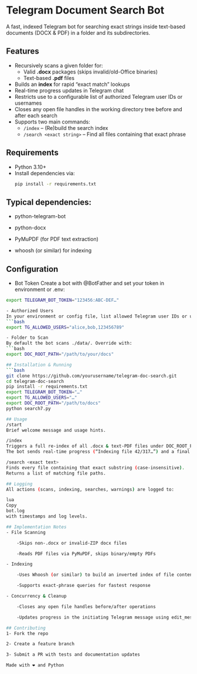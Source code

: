 # Telegram Document Search Bot

A fast, indexed Telegram bot for searching exact strings inside text-based documents (DOCX & PDF) in a folder and its subdirectories.  

## Features

- Recursively scans a given folder for:
  - Valid **.docx** packages (skips invalid/old-Office binaries)
  - Text-based **.pdf** files  
- Builds an **index** for rapid “exact match” lookups  
- Real-time progress updates in Telegram chat  
- Restricts use to a configurable list of authorized Telegram user IDs or usernames  
- Closes any open file handles in the working directory tree before and after each search  
- Supports two main commands:
  - `/index` – (Re)build the search index  
  - `/search <exact string>` – Find all files containing that exact phrase  

## Requirements

- Python 3.10+  
- Install dependencies via:
  ```bash
  pip install -r requirements.txt

 ## Typical dependencies:

- python-telegram-bot

- python-docx

- PyMuPDF (for PDF text extraction)

- whoosh (or similar) for indexing

## Configuration
- Bot Token
Create a bot with @BotFather and set your token in environment or .env:
```bash
export TELEGRAM_BOT_TOKEN="123456:ABC-DEF…"

- Authorized Users
In your environment or config file, list allowed Telegram user IDs or usernames:
```bash
export TG_ALLOWED_USERS="alice,bob,123456789"

- Folder to Scan
By default the bot scans ./data/. Override with:
```bash
export DOC_ROOT_PATH="/path/to/your/docs"

## Installation & Running
```bash
git clone https://github.com/yourusername/telegram-doc-search.git
cd telegram-doc-search
pip install -r requirements.txt
export TELEGRAM_BOT_TOKEN="…"
export TG_ALLOWED_USERS="…"
export DOC_ROOT_PATH="/path/to/docs"
python search7.py

## Usage
/start
Brief welcome message and usage hints.

/index
Triggers a full re-index of all .docx & text-PDF files under DOC_ROOT_PATH.
The bot sends real-time progress (“Indexing file 42/317…”) and a final summary.

/search <exact text>
Finds every file containing that exact substring (case-insensitive).
Returns a list of matching file paths.

## Logging
All actions (scans, indexing, searches, warnings) are logged to:

lua
Copy
bot.log
with timestamps and log levels.

## Implementation Notes
- File Scanning

    -Skips non-.docx or invalid-ZIP docx files

    -Reads PDF files via PyMuPDF, skips binary/empty PDFs

- Indexing

    -Uses Whoosh (or similar) to build an inverted index of file contents

    -Supports exact‐phrase queries for fastest response

- Concurrency & Cleanup

    -Closes any open file handles before/after operations

    -Updates progress in the initiating Telegram message using edit_message_text

## Contributing
1- Fork the repo

2- Create a feature branch

3- Submit a PR with tests and documentation updates

Made with ❤️ and Python
